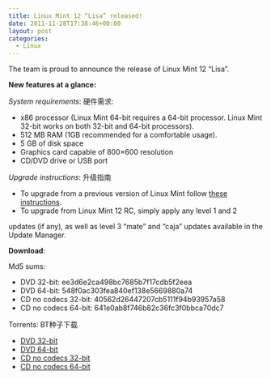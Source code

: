 ```yaml
---
title: Linux Mint 12 “Lisa” released!
date: 2011-11-28T17:38:46+00:00
layout: post
categories:
  - Linux
---
```

The team is proud to announce the release of Linux Mint 12 “Lisa”.

**New features at a glance:**

*System requirements*: 硬件需求:

* x86 processor (Linux Mint 64-bit requires a 64-bit processor. Linux Mint 32-bit works on both 32-bit and 64-bit processors).
* 512 MB RAM (1GB recommended for a comfortable usage).
* 5 GB of disk space
* Graphics card capable of 800×600 resolution
* CD/DVD drive or USB port
<!--more-->
*Upgrade instructions*: 升级指南

* To upgrade from a previous version of Linux Mint follow [these instructions](http://community.linuxmint.com/tutorial/view/2).
* To upgrade from Linux Mint 12 RC, simply apply any level 1 and 2

updates (if any), as well as level 3 “mate” and “caja” updates available in the Update Manager.

**Download**:

Md5 sums:

* DVD 32-bit: ee3d6e2ca498bc7685b7f17cdb5f2eea
* DVD 64-bit: 548f0ac303fea840ef138e5669880a74
* CD no codecs 32-bit: 40562d26447207cb5111f94b93957a58
* CD no codecs 64-bit: 641e0ab8f746b82c36fc3f0bbca70dc7

Torrents: BT种子下载

* [DVD 32-bit](http://torrents.linuxmint.com/torrents/linuxmint-12-gnome-dvd-32bit.iso.torrent)
* [DVD 64-bit](http://torrents.linuxmint.com/torrents/linuxmint-12-gnome-dvd-64bit.iso.torrent)
* [CD no codecs 32-bit](http://torrents.linuxmint.com/torrents/linuxmint-12-gnome-cd-nocodecs-32bit.iso.torrent)
* [CD no codecs 64-bit](http://torrents.linuxmint.com/torrents/linuxmint-12-gnome-cd-nocodecs-64bit.iso.torrent)
